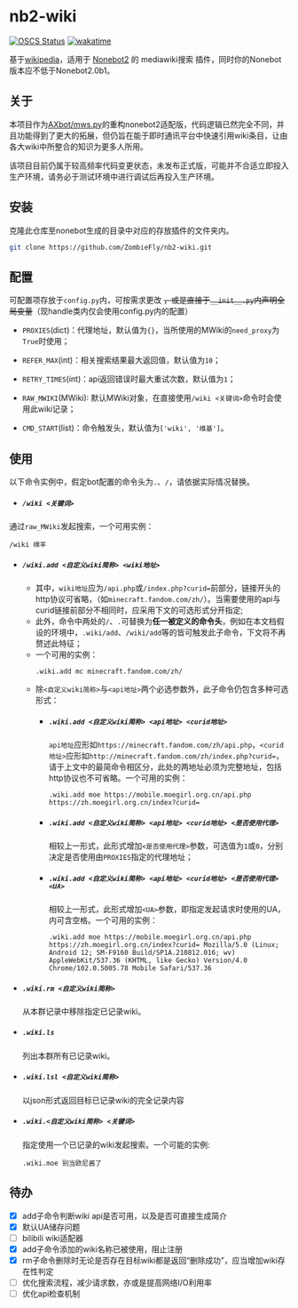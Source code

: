 # nb2-wiki

[![OSCS Status](https://www.oscs1024.com/platform/badge/ZombieFly/nb2-wiki.svg?size=small)](https://www.oscs1024.com/project/ZombieFly/nb2-wiki?ref=badge_small)
[![wakatime](https://wakatime.com/badge/user/c7a593a9-08b3-4b3a-96a4-89d3ed7cabd0/project/8595390e-81e5-4c87-93f5-8c598ca49289.svg)](https://wakatime.com/badge/user/c7a593a9-08b3-4b3a-96a4-89d3ed7cabd0/project/8595390e-81e5-4c87-93f5-8c598ca49289)

基于[wikipedia](https://github.com/goldsmith/Wikipedia)，适用于 [Nonebot2](https://github.com/nonebot/nonebot2) 的 mediawiki搜索 插件，同时你的Nonebot版本应不低于Nonebot2.0b1。 

## 关于
本项目作为[AXbot/mws.py](https://github.com/ZombieFly/AXbot/blob/master/mws.py)的重构nonebot2适配版，代码逻辑已然完全不同，并且功能得到了更大的拓展，但仍旨在能于即时通讯平台中快速引用wiki条目，让由各大wiki中所整合的知识为更多人所用。

该项目目前仍属于较高频率代码变更状态，未发布正式版，可能并不合适立即投入生产环境，请务必于测试环境中进行调试后再投入生产环境。

## 安装
克隆此仓库至nonebot生成的目录中对应的存放插件的文件夹内。
```bash
git clone https://github.com/ZombieFly/nb2-wiki.git
```

## 配置
可配置项存放于``config.py``内，可按需求更改 ~~，或是直接于``__init__.py``内声明全局变量~~（现handle类内仅会使用config.py内的配置）
- ``PROXIES``(dict)：代理地址，默认值为``{}``，当所使用的MWiki的``need_proxy``为``True``时使用；

- ``REFER_MAX``(int)：相关搜索结果最大返回值，默认值为``10``；

- ``RETRY_TIMES``(int)：api返回错误时最大重试次数，默认值为``1``；

- ``RAW_MWIKI``(MWiki): 默认MWiki对象，在直接使用``/wiki <关键词>``命令时会使用此wiki记录；

- ``CMD_START``(list)：命令触发头，默认值为``['wiki', '维基']``。

## 使用
以下命令实例中，假定bot配置的命令头为``.``、``/``，请依据实际情况替换。

- ##### ``/wiki <关键词>`` <br>
通过``raw_MWiki``发起搜索，一个可用实例：
```
/wiki 绵羊
```

- ##### ``/wiki.add <自定义wiki简称> <wiki地址>``<br>
    - 其中，``wiki地址``应为``/api.php``或``/index.php?curid=``前部分，链接开头的http协议可省略，（如``minecraft.fandom.com/zh/``）。当需要使用的api与curid链接前部分不相同时，应采用下文的可选形式分开指定;
    - 此外，命令中两处的``/``、``.``可替换为**任一被定义的命令头**，例如在本文档假设的环境中，``.wiki/add``、``/wiki/add``等的皆可触发此子命令，下文将不再赘述此特征；
    - 一个可用的实例：
        ```
        .wiki.add mc minecraft.fandom.com/zh/
        ```
    - 除``<自定义wiki简称>``与``<api地址>``两个必选参数外，此子命令仍包含多种可选形式：
      - ##### ``.wiki.add <自定义wiki简称> <api地址> <curid地址>``<br>
        ``api地址``应形如``https://minecraft.fandom.com/zh/api.php``，``<curid地址>``应形如``http://minecraft.fandom.com/zh/index.php?curid=``，请于上文中的最简命令相区分，此处的两地址必须为完整地址，包括http协议也不可省略。一个可用的实例：
        ```
        .wiki.add moe https://mobile.moegirl.org.cn/api.php https://zh.moegirl.org.cn/index?curid=
        ```
      - ##### ``.wiki.add <自定义wiki简称> <api地址> <curid地址> <是否使用代理>``<br>
        相较上一形式，此形式增加``<是否使用代理>``参数，可选值为``1``或``0``，分别决定是否使用由``PROXIES``指定的代理地址；
      
      - ##### ``.wiki.add <自定义wiki简称> <api地址> <curid地址> <是否使用代理> <UA>``<br>
        相较上一形式，此形式增加``<UA>``参数，即指定发起请求时使用的UA，内可含空格。一个可用的实例：
        ```
        .wiki.add moe https://mobile.moegirl.org.cn/api.php https://zh.moegirl.org.cn/index?curid= Mozilla/5.0 (Linux; Android 12; SM-F9160 Build/SP1A.210812.016; wv) AppleWebKit/537.36 (KHTML, like Gecko) Version/4.0 Chrome/102.0.5005.78 Mobile Safari/537.36
        ```

- ##### ``.wiki.rm <自定义wiki简称>``
  从本群记录中移除指定已记录wiki。

- ##### ``.wiki.ls``
  列出本群所有已记录wiki。

- ##### ``.wiki.lsl <自定义wiki简称>``
  以json形式返回目标已记录wiki的完全记录内容


- ##### ``.wiki.<自定义wiki简称> <关键词>``
  指定使用一个已记录的wiki发起搜索。一个可能的实例:
  ```
  .wiki.moe 别当欧尼酱了
  ```

## 待办
- [x] add子命令判断wiki api是否可用，以及是否可直接生成简介
- [x] 默认UA储存问题
- [ ] bilibili wiki适配器
- [x] add子命令添加的wiki名称已被使用，阻止注册
- [x] rm子命令删除时无论是否存在目标wiki都是返回“删除成功”，应当增加wiki存在性判定
- [ ] 优化搜索流程，减少请求数，亦或是提高网络I/O利用率
- [ ] 优化api检查机制
